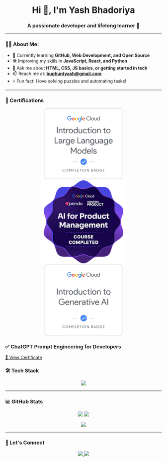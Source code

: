 <h1 align="center">Hi 👋, I'm Yash Bhadoriya</h1>
<h3 align="center">A passionate developer and lifelong learner 🚀</h3>

---

### 🙋‍♂️ About Me:

- 🌱 Currently learning **GitHub, Web Development, and Open Source**
- 🛠️ Improving my skills in **JavaScript, React, and Python**
- 💬 Ask me about **HTML, CSS, JS basics, or getting started in tech**
- 📫 Reach me at: **bughuntyash@gmail.com**
- ⚡ Fun fact: I love solving puzzles and automating tasks!

---

### 🧠 Certifications

<p align="center">
  <a href="https://www.cloudskillsboost.google/public_profiles/8fdd9ae6-ef1b-4093-bb8c-7c2de72c6f80/badges/5118820">
    <img src="https://raw.githubusercontent.com/YashBhadoriya/YashBhadoriya/main/introduction-to-llm.png" width="250" alt="Introduction to Large Language Models Badge" />
  </a>
  <a href="https://www.credly.com/badges/c44c06e8-bdc3-444c-9567-5bc349a0f11c/public_url">
    <img src="https://raw.githubusercontent.com/YashBhadoriya/YashBhadoriya/main/ai-for-product-management.png" width="270" alt="AI for Product Management Badge" />
  </a>
  <a href="https://www.cloudskillsboost.google/public_profiles/8fdd9ae6-ef1b-4093-bb8c-7c2de72c6f80/badges/5118916">
    <img src="https://raw.githubusercontent.com/YashBhadoriya/YashBhadoriya/main/introduction-to-generative-ai.png" width="250" alt="Introduction to Generative AI Badge" />
  </a>
</p>

### ✅ ChatGPT Prompt Engineering for Developers  
[🔗 View Certificate ](https://learn.deeplearning.ai/accomplishments/6495a546-622b-4c5f-a82a-3039f92915ad?usp=sharing)



### 🛠️ Tech Stack

<p align="center">
  <img src="https://skillicons.dev/icons?i=html,css,js,react,python,nodejs,git,github,tailwind,bootstrap,vscode" />
</p>

---

### 📊 GitHub Stats

<p align="center">
  <img src="https://github-readme-stats.vercel.app/api?username=YashBhadoriya&show_icons=true&theme=tokyonight" />
  <img src="https://github-readme-streak-stats.herokuapp.com/?user=YashBhadoriya&theme=tokyonight" />
</p>

<p align="center">
  <img src="https://github-readme-stats.vercel.app/api/top-langs/?username=YashBhadoriya&layout=compact&theme=tokyonight" />
</p>

---

### 🤝 Let's Connect

<p align="center">
  <a href="https://www.linkedin.com/in/yashbhadoriya/" target="_blank">
    <img src="https://img.shields.io/badge/LinkedIn-blue?style=for-the-badge&logo=linkedin" />
  </a>
  <a href="mailto:bughuntyash@gmail.com">
    <img src="https://img.shields.io/badge/Email-grey?style=for-the-badge&logo=gmail" />
  </a>
</p>
